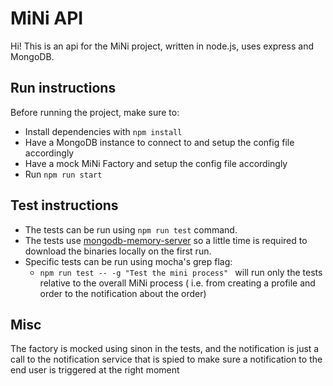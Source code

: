 # MiNi API
Hi! This is an api for the MiNi project, written in node.js, uses express and MongoDB.
## Run instructions
Before running the project, make sure to:
 - Install dependencies with `npm install`
 - Have a MongoDB instance to connect to and setup the config file accordingly
 - Have a mock MiNi Factory and setup the config file accordingly 
 - Run `npm run start`
## Test instructions
- The tests can be run using `npm run test` command.
- The tests use [mongodb-memory-server](https://www.npmjs.com/package/mongodb-memory-server) so a little time is required to download the binaries locally  on the first run.
- Specific tests can be run using mocha's grep flag: 
	- `npm run test -- -g "Test the mini process" ` will run only the tests relative to the overall MiNi process ( i.e. from creating a profile and order to the notification about the order)

## Misc
The factory is mocked using sinon in the tests, and the notification is just a call to the notification service that is spied to make sure a notification to the end user is triggered at the right moment